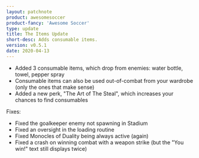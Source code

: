 ```yaml
---
layout: patchnote
product: awesomesoccer
product-fancy: 'Awesome Soccer'
type: update
title: The Items Update
short-desc: Adds consumable items.
version: v0.5.1
date: 2020-04-13
---
```


- Added 3 consumable items, which drop from enemies: water bottle, towel, pepper spray
- Consumable items can also be used out-of-combat from your wardrobe (only the ones that make sense)
- Added a new perk, "The Art of The Steal", which increases your chances to find consumables

Fixes:
- Fixed the goalkeeper enemy not spawning in Stadium
- Fixed an oversight in the loading routine
- Fixed Monocles of Duality being always active (again)
- Fixed a crash on winning combat with a weapon strike (but the "You win!" text still displays twice)

